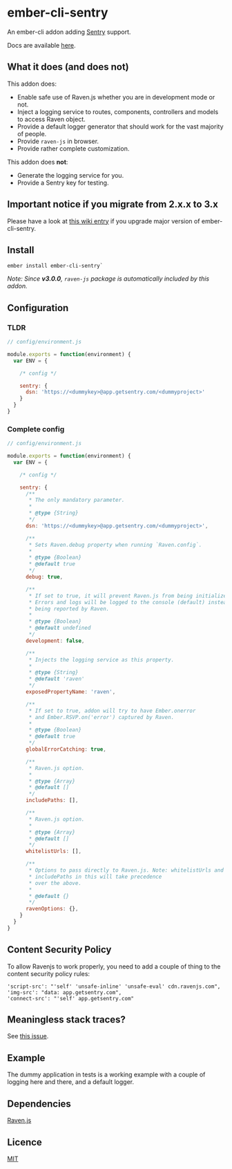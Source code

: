 ember-cli-sentry
================

An ember-cli addon adding [Sentry](https://www.getsentry.com) support.

Docs are available [here](http://damiencaselli.github.io/ember-cli-sentry/).

## What it does (and does not)

This addon does:

* Enable safe use of Raven.js whether you are in development mode or not.
* Inject a logging service to routes, components, controllers and models to access Raven object.
* Provide a default logger generator that should work for the vast majority of people.
* Provide `raven-js` in browser.
* Provide rather complete customization.

This addon does **not**:

* Generate the logging service for you.
* Provide a Sentry key for testing.

## Important notice if you migrate from 2.x.x to 3.x

Please have a look at [this wiki entry](https://github.com/damiencaselli/ember-cli-sentry/wiki/Migration-from-2.x.x-to-3.x) if you upgrade major version of ember-cli-sentry.

## Install

```
ember install ember-cli-sentry`
```

_Note: Since **v3.0.0**, `raven-js` package is automatically included by this addon._

## Configuration

### TLDR

```js
// config/environment.js

module.exports = function(environment) {
  var ENV = {

    /* config */

    sentry: {
      dsn: 'https://<dummykey>@app.getsentry.com/<dummyproject>'
    }
  }
}
```

### Complete config

```js
// config/environment.js

module.exports = function(environment) {
  var ENV = {

    /* config */

    sentry: {
      /**
       * The only mandatory parameter.
       *
       * @type {String}
       */
      dsn: 'https://<dummykey>@app.getsentry.com/<dummyproject>',

      /**
       * Sets Raven.debug property when running `Raven.config`.
       *
       * @type {Boolean}
       * @default true
       */
      debug: true,

      /**
       * If set to true, it will prevent Raven.js from being initialized.
       * Errors and logs will be logged to the console (default) instead of
       * being reported by Raven.
       *
       * @type {Boolean}
       * @default undefined
       */
      development: false,

      /**
       * Injects the logging service as this property.
       *
       * @type {String}
       * @default 'raven'
       */
      exposedPropertyName: 'raven',

      /**
       * If set to true, addon will try to have Ember.onerror
       * and Ember.RSVP.on('error') captured by Raven.
       *
       * @type {Boolean}
       * @default true
       */
      globalErrorCatching: true,

      /**
       * Raven.js option.
       *
       * @type {Array}
       * @default []
       */
      includePaths: [],

      /**
       * Raven.js option.
       *
       * @type {Array}
       * @default []
       */
      whitelistUrls: [],

      /**
       * Options to pass directly to Raven.js. Note: whitelistUrls and
       * includePaths in this will take precedence
       * over the above.
       *
       * @default {}
       */
      ravenOptions: {},
    }
  }
}
```

## Content Security Policy

To allow Ravenjs to work properly, you need to add a couple of thing to the content security policy rules:

```
'script-src': "'self' 'unsafe-inline' 'unsafe-eval' cdn.ravenjs.com",
'img-src': "data: app.getsentry.com",
'connect-src': "'self' app.getsentry.com"
```

## Meaningless stack traces?

See [this issue](https://github.com/damiencaselli/ember-cli-sentry/issues/28).

## Example

The dummy application in tests is a working example with a couple of logging here and there, and a default logger.

## Dependencies

[Raven.js](https://github.com/getsentry/raven-js)

## Licence

[MIT](https://raw.githubusercontent.com/damiencaselli/ember-cli-sentry/master/LICENSE.md)
